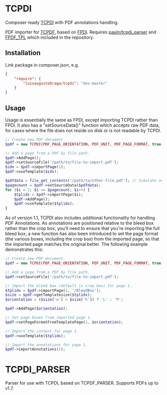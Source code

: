 TCPDI
=====

Composer ready [TCPDI](https://github.com/pauln/tcpdi) with PDF annotations handling.

PDF importer for [TCPDF](http://www.tcpdf.org/), based on [FPDI](http://www.setasign.de/products/pdf-php-solutions/fpdi/).
Requires [pauln/tcpdi_parser](https://github.com/pauln/tcpdi_parser) and [FPDF_TPL](http://www.setasign.de/products/pdf-php-solutions/fpdi/downloads/)
which included in the repository.

Installation
------------

Link package in composer.json, e.g.

```json
{
    "require": {
        "luisaugustobraga/tcpdi": "dev-master"
    }
}
```

Usage
-----

Usage is essentially the same as FPDI, except importing TCPDI rather than FPDI.  It also has a "setSourceData()" function which accepts raw PDF data, for cases where the file does not reside on disk or is not readable by TCPDI.

```php
// Create new PDF document.
$pdf = new TCPDI(PDF_PAGE_ORIENTATION, PDF_UNIT, PDF_PAGE_FORMAT, true, 'UTF-8', false);

// Add a page from a PDF by file path.
$pdf->AddPage();
$pdf->setSourceFile('/path/to/file-to-import.pdf');
$idx = $pdf->importPage(1);
$pdf->useTemplate($idx);

$pdfdata = file_get_contents('/path/to/other-file.pdf'); // Simulate only having raw data available.
$pagecount = $pdf->setSourceData($pdfdata); 
for ($i = 1; $i <= $pagecount; $i++) { 
    $tplidx = $pdf->importPage($i);
    $pdf->AddPage();
    $pdf->useTemplate($tplidx); 
}
```

As of version 1.1, TCPDI also includes additional functionality for handling PDF Annotations.  As annotations are positioned relative to the bleed box rather than the crop box, you'll need to ensure that you're importing the full bleed box; a new function has also been introduced to set the page format (the various boxes, including the crop box) from the imported page, so that the imported page matches the original better.  The following example demonstrates this:

```php
// Create new PDF document.
$pdf = new TCPDI(PDF_PAGE_ORIENTATION, PDF_UNIT, PDF_PAGE_FORMAT, true, 'UTF-8', false);

// Add a page from a PDF by file path.
$pdf->setSourceFile('/path/to/file-to-import.pdf');

// Import the bleed box (default is crop box) for page 1.
$tplidx = $pdf->importPage(1, '/BleedBox');
$size = $pdf->getTemplatesize($tplidx);
$orientation = ($size['w'] > $size['h']) ? 'L' : 'P';

$pdf->AddPage($orientation);

// Set page boxes from imported page 1.
$pdf->setPageFormatFromTemplatePage(1, $orientation);

// Import the content for page 1.
$pdf->useTemplate($tplidx);

// Import the annotations for page 1.
$pdf->importAnnotations(1);
```

TCPDI_PARSER
============

Parser for use with TCPDI, based on TCPDF_PARSER.  Supports PDFs up to v1.7.
